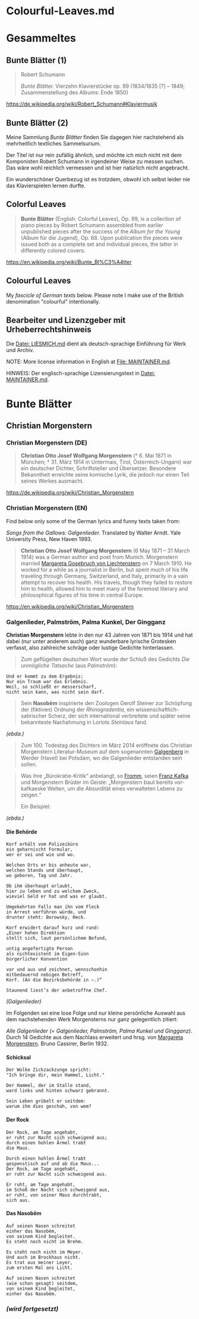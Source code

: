 Colourful-Leaves.md
===================

# Gesammeltes

## Bunte Blätter (1)

> Robert Schumann
>
> _Bunte Blätter._  Vierzehn Klavierstücke op. 99 (1834/1835 [?] – 1849;  Zusammenstellung des Albums: Ende 1850)

<https://de.wikipedia.org/wiki/Robert_Schumann#Klaviermusik>

## Bunte Blätter (2)

Meine Sammlung _Bunte Blätter_ finden Sie dagegen hier nachstehend als mehrheitlich textliches Sammelsurium.

Der Titel ist nur rein zufällig ähnlich, und möchte ich mich nicht mit dem Komponisten Robert Schumann
in irgendeiner Weise zu messen suchen.  Das wäre wohl reichlich vermessen und ist hier natürlich nicht angebracht.

Ein wunderschöner Querbezug ist es trotzdem, obwohl ich selbst leider nie das Klavierspielen lernen durfte.

## Colorful Leaves

> **Bunte Blätter** (English: Colorful Leaves), Op. 99, is a collection of
> piano pieces by Robert Schumann assembled from earlier unpublished
> pieces after the success of the _Album for the Young_ (Album für die
> Jugend), Op. 68.  Upon publication the pieces were issued both as a
> complete set and individual pieces, the latter in differently colored
> covers.

<https://en.wikipedia.org/wiki/Bunte_Bl%C3%A4tter>

## Colourful Leaves

My _fascicle of German texts_ below.  Please note I make use of the British denomination "colourful" intentionally.

## Bearbeiter und Lizenzgeber mit Urheberrechtshinweis

Die [Datei: LIESMICH.md](LIESMICH.md) dient als deutsch-sprachige Einführung für Werk und Archiv.

NOTE: More license information in English at [File: MAINTAINER.md](MAINTAINER.md).

HINWEIS: Der englisch-sprachige Lizensierungstext in [Datei: MAINTAINER.md](MAINTAINER.md).

# Bunte Blätter

## Christian Morgenstern

### Christian Morgenstern (DE)

> **Christian Otto Josef Wolfgang Morgenstern** (* 6. Mai 1871 in
> München; † 31. März 1914 in Untermais, Tirol, Österreich-Ungarn) war
> ein deutscher Dichter, Schriftsteller und Übersetzer.  Besondere
> Bekanntheit erreichte seine komische Lyrik, die jedoch nur einen Teil
> seines Werkes ausmacht.

<https://de.wikipedia.org/wiki/Christian_Morgenstern>

### Christian Morgenstern (EN)

Find below only some of the German lyrics and funny texts taken from:

_Songs from the Gallows: Galgenlieder._ Translated by Walter Arndt. Yale University Press, New Haven 1993.

> **Christian Otto Josef Wolfgang Morgenstern** (6 May 1871 – 31 March
> 1914) was a German author and poet from Munich.  Morgenstern married
> [Margareta Gosebruch von Liechtenstern](https://de.wikipedia.org/wiki/Margareta_Morgenstern)
> on 7 March 1910.  He worked for a
> while as a journalist in Berlin, but spent much of his life traveling
> through Germany, Switzerland, and Italy, primarily in a vain attempt
> to recover his health.  His travels, though they failed to restore him
> to health, allowed him to meet many of the foremost literary and
> philosophical figures of his time in central Europe.

<https://en.wikipedia.org/wiki/Christian_Morgenstern>

### Galgenlieder, Palmström, Palma Kunkel, Der Gingganz

**Christian Morgenstern** lebte in den nur 43 Jahren von 1871 bis 1914 und hat dabei
(nur unter anderem auch) ganz wunderbare lyrische Grotesken verfasst, also zahlreiche
schräge oder lustige Gedichte hinterlassen.

> Zum geflügelten deutschen Wort wurde der Schluß des Gedichts _Die unmögliche Tatsache_ (aus _Palmström_):
```
Und er kommt zu dem Ergebnis:
Nur ein Traum war das Erlebnis.
Weil, so schließt er messerscharf,
nicht sein kann, was nicht sein darf.
```
> Sein **Nasobēm** inspirierte den Zoologen Gerolf Steiner zur Schöpfung
> der (fiktiven) Ordnung der _Rhinogradentia_, ein
> wissenschaftlich-satirischer Scherz, der sich international
> verbreitete und später seine bekannteste Nachahmung in Loriots
> _Steinlaus_ fand.

_(ebda.)_

> Zum 100. Todestag des Dichters im März 2014 eröffnete das Christian Morgenstern
> Literatur-Museum auf dem sogenannten [Galgenberg](https://de.wikipedia.org/wiki/Werder_(Havel)#Museen)
> in Werder (Havel) bei Potsdam, wo die Galgenlieder entstanden sein sollen.

> Was ihre „Bürokratie-Kritik“ anbelangt, so [Fromm](https://de.wikipedia.org/wiki/Waldemar_Fromm),
> seien [Franz Kafka](https://de.wikipedia.org/wiki/Franz_Kafka)
> und Morgenstern Brüder im Geiste: „Morgenstern baut bereits vor-kafkaeske Welten,
> um die Absurdität eines verwalteten Lebens zu zeigen.“
>
> Ein Beispiel:

_(ebda.)_

#### Die Behörde

```
Korf erhält vom Polizeibüro
ein geharnischt Formular,
wer er sei und wie und wo.

Welchen Orts er bis anheute war,
welchen Stands und überhaupt,
wo geboren, Tag und Jahr.

Ob ihm überhaupt erlaubt,
hier zu leben und zu welchem Zweck,
wieviel Geld er hat und was er glaubt.

Umgekehrten Falls man ihn vom Fleck
in Arrest verführen würde, und
drunter steht: Borowsky, Heck.

Korf erwidert darauf kurz und rund:
„Einer hohen Direktion
stellt sich, laut persönlichem Befund,

untig angefertigte Person
als nichtexistent im Eigen-Sinn
bürgerlicher Konvention

vor und aus und zeichnet, wennschonhin
mitbedauernd nebigen Betreff,
Korf. (An die Bezirksbehörde in –.)“

Staunend liest’s der anbetroffne Chef.
```

_(Galgenlieder)_

Im Folgenden sei eine lose Folge und nur kleine persönliche Auswahl aus dem nachstehenden
Werk Morgensterns nur ganz gelegentlich zitiert:

_Alle Galgenlieder (= Galgenlieder, Palmström, Palma Kunkel und Gingganz)_.  Durch 14 Gedichte
aus dem Nachlass erweitert und hrsg. von [Margareta Morgenstern](https://de.wikipedia.org/wiki/Margareta_Morgenstern).
Bruno Cassirer, Berlin 1932.

#### Schicksal

```
Der Wolke Zickzackzunge spricht:
"Ich bringe dir, mein Hammel, Licht."

Der Hammel, der im Stalle stand,
ward links und hinten schwarz gebrannt.

Sein Leben grübelt er seitdem:
warum ihm dies geschah, von wem?
```

#### Der Rock

```
Der Rock, am Tage angehabt,
er ruht zur Nacht sich schweigend aus;
durch einen hohlen Ärmel trabt
die Maus.

Durch einen hohlen Ärmel trabt
gespenstisch auf und ab die Maus...
Der Rock, am Tage angehabt,
er ruht zur Nacht sich schweigend aus.

Er ruht, am Tage angehabt,
im Schoß der Nacht sich schweigend aus,
er ruht, von seiner Maus durchtrabt,
sich aus.
```

#### Das Nasobëm

```
Auf seinen Nasen schreitet
einher das Nasobëm,
von seinem Kind begleitet.
Es steht noch nicht im Brehm.

Es steht noch nicht im Meyer.
Und auch im Brockhaus nicht.
Es trat aus meiner Leyer,
zum ersten Mal ans Licht.

Auf seinen Nasen schreitet
(wie schon gesagt) seitdem,
von seinem Kind begleitet,
einher das Nasobëm.
```

### _(wird fortgesetzt)_
